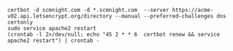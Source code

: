 	certbot -d scmnight.com -d *.scmnight.com  --server https://acme-v02.api.letsencrypt.org/directory --manual --preferred-challenges dns certonly
	sudo service apache2 restart
	(crontab -l 2>/dev/null; echo "45 2 * * 6  certbot renew && service apache2 restart") | crontab -